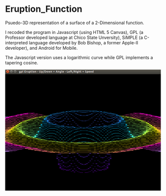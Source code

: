 # Eruption_Function
Psuedo-3D representation of a surface of a 2-Dimensional function.

I recoded the program in Javascript (using HTML 5 Canvas), GPL (a Professor developed language at Chico State Unversity), SiMPLE (a C-interpreted language developed by Bob Bishop, a former Apple-II developer), and Android for Mobile.

The Javascript version uses a logarithmic curve while GPL implements a tapering cosine.

![Alt text](/Screenshots/eruption_gpl.png?raw=true "Cover")



